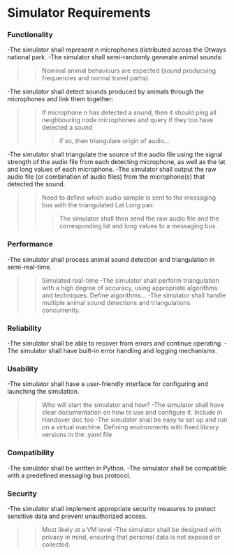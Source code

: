 # Simulator Requirements

### Functionality
-The simulator shall represent n microphones distributed across the Otways national park.
-The simulator shall semi-randomly generate animal sounds:
>> Nominal animal behaviours are expected (sound producuing frequencies and normal travel paths)

-The simulator shall detect sounds produced by animals through the microphones and link them together:
>> If microphone n has detected a sound, then it should ping all neighbouring node microphones and query if they too have detected a sound
>>> if so, then triangulare origin of audio...

-The simulator shall triangulate the source of the audio file using the signal strength of the audio file from each detecting microphone, as well as the lat and long values of each microphone.
-The simulator shall output the raw audio file (or combination of audio files) from the microphone(s) that detected the sound.
>> Need to define which audio sample is sent to the messaging bus with the triangulated Lat Long pair. 
>>> The simulator shall then send the raw audio file and the corresponding lat and long values to a messaging bus.

### Performance
-The simulator shall process animal sound detection and triangulation in semi-real-time.
>> Simulated real-time
-The simulator shall perform triangulation with a high degree of accuracy, using appropriate algorithms and techniques.
>> Define algorithms...
-The simulator shall handle multiple animal sound detections and triangulations concurrently.

### Reliability
-The simulator shall be able to recover from errors and continue operating.
-The simulator shall have built-in error handling and logging mechanisms.

### Usability
-The simulator shall have a user-friendly interface for configuring and launching the simulation.
>> Who will start the simulator and how?
-The simulator shall have clear documentation on how to use and configure it.
>> Include in Handover doc too
-The simulator shall be easy to set up and run on a virtual machine.
>> Defining environments with fixed library versions in the .yaml file

### Compatibility
-The simulator shall be written in Python.
-The simulator shall be compatible with a predefined messaging bus protocol.

### Security
-The simulator shall implement appropriate security measures to protect sensitive data and prevent unauthorized access.
>> Most likely at a VM level
-The simulator shall be designed with privacy in mind, ensuring that personal data is not exposed or collected.
